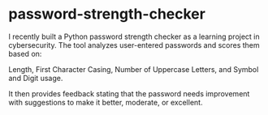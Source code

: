 # password-strength-checker
I recently built a Python password strength checker as a learning project in cybersecurity.
The tool analyzes user-entered passwords and scores them based on:

Length, First Character Casing, Number of Uppercase Letters, and Symbol and Digit usage.

It then provides feedback stating that the password needs improvement with suggestions to make it better, moderate, or excellent.
